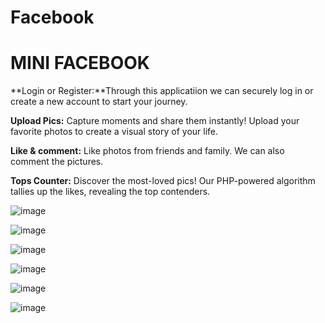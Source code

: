 # Facebook
 # MINI FACEBOOK 
**Login or Register:**Through this applicatiion we can securely log in or create a new account to start your journey.

**Upload Pics:** Capture moments and share them instantly! Upload your favorite photos to create a visual story of your life.

**Like & comment:** Like photos from friends and family. We can also comment the pictures.

**Tops Counter:** Discover the most-loved pics! Our PHP-powered algorithm tallies up the likes, revealing the top contenders.

![image](https://github.com/soni-pasupuleti/Web-Technologies/assets/131327903/356f566e-e25b-457a-b030-1b9d8fb2709b)

![image](https://github.com/soni-pasupuleti/Web-Technologies/assets/131327903/efe55242-9f5d-458b-a516-f127ae3ec352)

![image](https://github.com/soni-pasupuleti/Web-Technologies/assets/131327903/7c32487b-3c86-4f14-8c9e-e9826d999711)

![image](https://github.com/soni-pasupuleti/Web-Technologies/assets/131327903/b3ff95a9-eb4e-4fdc-8a89-84d2449af455)

![image](https://github.com/soni-pasupuleti/Web-Technologies/assets/131327903/8cc21a9c-a735-4380-a16a-e2aece7714cf)

![image](https://github.com/soni-pasupuleti/Web-Technologies/assets/131327903/9724d4f1-8858-4ce6-810c-6b2fa34a2121)



